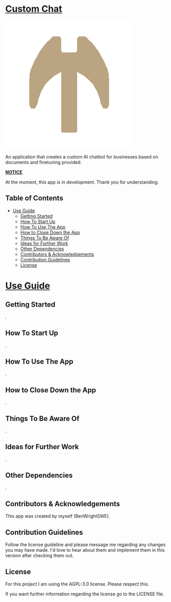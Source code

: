 # <ins>Custom Chat</ins>

![Custom Chat's Logo](./webapp/public/cc_logo.png)

An application that creates a custom AI chatbot for businesses based on documents and finetuning provided.

<ins>**NOTICE**</ins>

At the moment, this app is in development. Thank you for understanding.

## Table of Contents

* <ins>Use Guide</ins>
    * [Getting Started](#getting-started)
    * [How To Start Up](#start-up)
    * [How To Use The App](#use-app)
    * [How to Close Down the App](#close-app)
    * [Things To Be Aware Of](#aware-of)
    * [Ideas for Further Work](#further-work)
    * [Other Dependencies](#other-dependencies)
    * [Contributors & Acknowledgements](#contrib-acknow)
    * [Contribution Guidelines](#contrib-guidelines)
    * [License](#license)

# <ins>Use Guide</ins>

## <a name="#getting-started">Getting Started</a>

.

## <a name="#start-up">How To Start Up</a>

.

## <a name="#use-app">How To Use The App</a>

.

## <a name="#close-app">How to Close Down the App</a>

.

## <a name="#aware-of">Things To Be Aware Of</a>

.

## <a name="#further-work">Ideas for Further Work</a>

.

## <a name="#other-dependencies">Other Dependencies</a>

.

## <a name="#contrib-acknow">Contributors & Acknowledgements</a>

This app was created by myself (BenWrightSWE).

## <a name="#contrib-guidelines">Contribution Guidelines</a>

Follow the license guideline and please message me regarding any changes you may have made. I'd love to hear about them
and implement them in this version after checking them out.

## <a name="#license">License</a>

For this project I am using the AGPL-3.0 license. Please respect this.

If you want further information regarding the license go to the LICENSE file.





